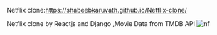 Netflix clone:https://shabeebkaruvath.github.io/Netflix-clone/


Netflix clone by Reactjs and Django ,Movie Data from TMDB API
![nf](https://user-images.githubusercontent.com/89894784/171232412-13557fa3-b72d-4915-b998-f46b7abac629.png)
